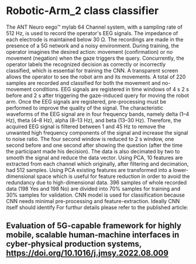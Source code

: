 # Robotic-Arm_2 class classifier
The ANT Neuro eego™ mylab 64 Channel system, with a sampling rate of 512 Hz, is used to record the operator's EEG signals. The impedance of each electrode is maintained below 30 Ω. The recordings are made in the presence of a 5G network and a noisy environment. During training, the operator imagines the desired action: movement (confirmation) or no movement (negation) when the gaze triggers the query. Concurrently, the operator labels the recognized decision as correctly or incorrectly classified, which is essential for training the CNN. A transparent screen allows the operator to see the robot arm and its movements. A total of 220 samples are recorded and classified for both the movement and no-movement conditions. EEG signals are registered in time windows of 4 s 2 s before and 2 s after triggering the gaze-induced query for moving the robot arm. Once the EEG signals are registered, pre-processing must be performed to improve the quality of the signal. The characteristic waveforms of the EEG signal are in four frequency bands, namely delta (1–4 Hz), theta (4–8 Hz), alpha (8–13 Hz), and beta (13–30 Hz). Therefore, the acquired EEG signal is filtered between 1 and 45 Hz to remove the unwanted high frequency components of the signal and increase the signal to noise ratio. The four second window is reduced to 2 s window, one second before and one second after showing the question (after the time the participant made his decision). The data is also decimated by two to smooth the signal and reduce the data vector. Using PCA, 10 features are extracted from each channel which originally, after filtering and decimation, had 512 samples. Using PCA existing features are transformed into a lower-dimensional space which is useful for feature reduction in order to avoid the redundancy due to high-dimensional data. 396 samples of whole recorded data (198 Yes and 198 No) are divided into 70% samples for training and 30% samples for validation. CNN model is used for classification because CNN needs minimal pre-processing and feature-extraction. Ideally CNN itself should identify
For furthur details please refer to the published article: 
## Evaluation of 5G-capable framework for highly mobile, scalable human-machine interfaces in cyber-physical production systems, https://doi.org/10.1016/j.jmsy.2022.08.009

